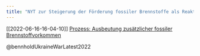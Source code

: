 ```yaml
---
title: "NYT zur Steigerung der Förderung fossiler Brennstoffe als Reaktion auf den Ukraine-Krieg"
---
```


[[2022-06-16-16-04-10]] [Prozess: Ausbeutung zusätzlicher fossiler Brennstoffvorkommen](2022-06-16-16-04-10.html) 

@bennholdUkraineWarLatest2022 